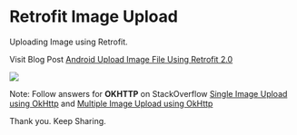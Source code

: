# Retrofit Image Upload

Uploading Image using Retrofit.

Visit Blog Post [Android Upload Image File Using Retrofit 2.0](http://www.pratikbutani.com/2016/06/android-upload-image-file-using-retrofit-2-0/)

<img src='https://github.com/pratikbutani/RetrofitImageUpload/blob/master/screenshot.png' />

Note: Follow answers for **OKHTTP** on StackOverflow [Single Image Upload using OkHttp](http://stackoverflow.com/a/34127008/1318946) and [Multiple Image Upload using OkHttp](http://stackoverflow.com/a/34411666/1318946)

Thank you. Keep Sharing.
